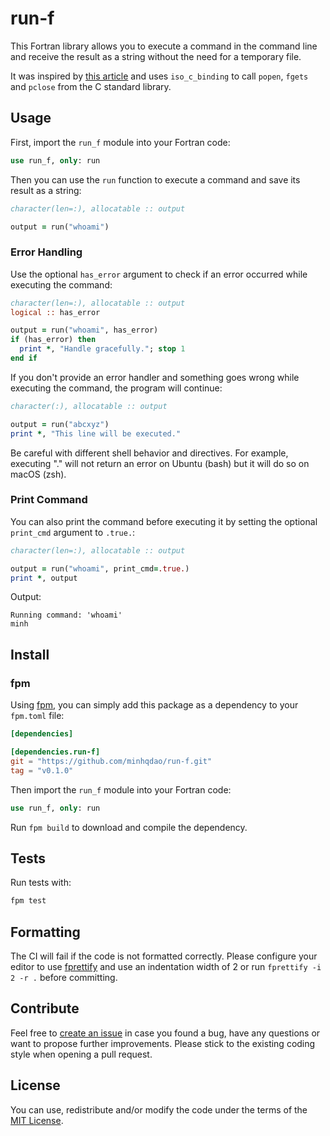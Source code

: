 # run-f

This Fortran library allows you to execute a command in the command line and receive the result as a string without the need for a temporary file.

It was inspired by [this article](https://degenerateconic.com/fortran-c-interoperability.html) and uses `iso_c_binding` to call `popen`, `fgets` and `pclose` from the C standard library.

## Usage

First, import the `run_f` module into your Fortran code:

```fortran
use run_f, only: run
```

Then you can use the `run` function to execute a command and save its result as a string:

```fortran
character(len=:), allocatable :: output

output = run("whoami")
```

### Error Handling

Use the optional `has_error` argument to check if an error occurred while executing the command:

```fortran
character(len=:), allocatable :: output
logical :: has_error

output = run("whoami", has_error)
if (has_error) then
  print *, "Handle gracefully."; stop 1
end if
```

If you don't provide an error handler and something goes wrong while executing the command, the program will continue:

```fortran
character(:), allocatable :: output

output = run("abcxyz")
print *, "This line will be executed."
```

Be careful with different shell behavior and directives. For example, executing "." will not return an error on Ubuntu (bash) but it will do so on macOS (zsh).

### Print Command

You can also print the command before executing it by setting the optional `print_cmd` argument to `.true.`:

```fortran
character(len=:), allocatable :: output

output = run("whoami", print_cmd=.true.)
print *, output
```

Output:
```
Running command: 'whoami'
minh
```

## Install

### fpm

Using [fpm](https://fpm.fortran-lang.org), you can simply add this package as a dependency to your `fpm.toml` file:

```toml
[dependencies]

[dependencies.run-f]
git = "https://github.com/minhqdao/run-f.git"
tag = "v0.1.0"
```

Then import the `run_f` module into your Fortran code:

```fortran
use run_f, only: run
```

Run `fpm build` to download and compile the dependency.

## Tests

Run tests with:

```bash
fpm test
```

## Formatting

The CI will fail if the code is not formatted correctly. Please configure your editor to use [fprettify](https://pypi.org/project/fprettify/) and use an indentation width of 2 or run `fprettify -i 2 -r .` before committing.

## Contribute

Feel free to [create an issue](https://github.com/minhqdao/run-f/issues) in case you found a bug, have any questions or want to propose further improvements. Please stick to the existing coding style when opening a pull request.

## License

You can use, redistribute and/or modify the code under the terms of the [MIT License](https://github.com/minhqdao/run-f/blob/main/LICENSE).
